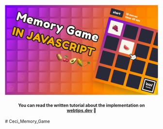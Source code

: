 <h1 align="center">
    <img src="memory-game-javascript.png" alt="Memory game created in JavaScript" />
</h1>
<h4 align="center">You can read the written tutorial about the implementation on <strong><a href="https://www.webtips.dev/memory-game-in-javascript">webtips.dev</a></strong> 🧠</h4>
#   C e c i _ M e m o r y _ G a m e 
 
 